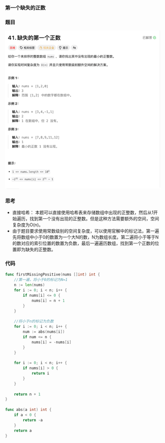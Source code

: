 ### 第一个缺失的正数

### 题目
![第一个缺失的正数](../../../images/first_missing_positive.png)

### 思考
- 直接哈希： 本题可以直接使用哈希表来存储数组中出现的正整数，然后从1开始遍历，找到第一个没有出现的正整数。但是这种方法需要额外的空间，空间复杂度为O(n)。
- 由于题目要求使用常数级别的空间复杂度，可以使用官解中的标记法，第一遍先将数组中小于0的数置为一个大N的数，N为数组长度。第二遍将小于等于N的数对应的索引位置的数置为负数，最后一遍遍历数组，找到第一个正数的位置即为缺失的正整数。

### 代码
```go
func firstMissingPositive(nums []int) int {
	//第一遍，将小于0的标记为N=1
	n := len(nums)
	for i := 0; i < n; i++ {
		if nums[i] <= 0 {
			nums[i] = n + 1
		}
	}

	//将小于n的标记为负数
	for i := 0; i < n; i++ {
		num := abs(nums[i])
		if num <= n {
			nums[i] = -nums[i]
		}
	}

	for i := 0; i < n; i++ {
		if nums[i] > 0 {
			return i
		}
	}

	return n + 1
}

func abs(a int) int {
	if a < 0 {
		return -a
	}
	return a
}
```